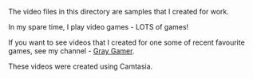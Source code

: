 The video files in this directory are samples that I created for work.

In my spare time, I play video games - LOTS of games!

If you want to see videos that I created for one some of recent favourite games, see my channel - [Gray Gamer](https://www.youtube.com/channel/UCWQIeWOuRaepoBBq0TUwG4g).

These videos were created using Camtasia.
